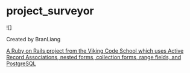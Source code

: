 # project_surveyor
![]

Created by BranLiang

[A Ruby on Rails project from the Viking Code School which uses Active Record Associations, nested forms, collection forms, range fields, and PostgreSQL](https://www.vikingcodeschool.com)
